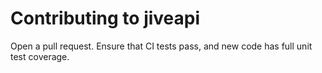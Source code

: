 Contributing to jiveapi
===============================

Open a pull request. Ensure that CI tests pass, and new code has full unit test coverage.
